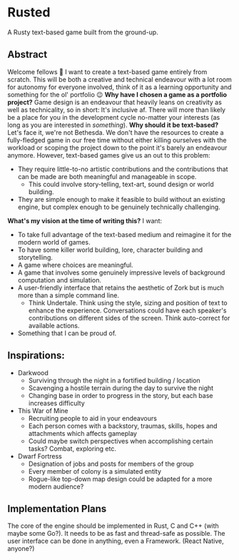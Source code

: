 # Rusted
A Rusty text-based game built from the ground-up.
## Abstract
Welcome fellows :eyes: 
I want to create a text-based game entirely from scratch. This will be both a creative and technical endeavour with a lot room for autonomy for everyone involved, think of it as a learning opportunity and something for the ol' portfolio :wink: 
**Why have I chosen a game as a portfolio project?**
Game design is an endeavour that heavily leans on creativity as well as technicality, so in short: It's inclusive af. There will more than likely be a place for you in the development cycle no-matter your interests (as long as you are interested in *something*). 
**Why should it be text-based?**
Let's face it, we're not Bethesda. We don't have the resources to create a fully-fledged game in our free time without either killing ourselves with the workload or scoping the project down to the point it's barely an endeavour anymore.
However, text-based games give us an out to this problem:
- They require little-to-no artistic contributions and the contributions that can be made are both meaningful and manageable in scope.
  - This could involve story-telling, text-art, sound design or world building.
- They are simple enough to make it feasible to build without an existing engine, but complex enough to be genuinely technically challenging. 

**What's my vision at the time of writing this?**
I want:
- To take full advantage of the text-based medium and reimagine it for the modern world of games.
- To have some killer world building, lore, character building and storytelling.
- A game where choices are meaningful.
- A game that involves some genuinely impressive levels of background computation and simulation. 
- A user-friendly interface that retains the aesthetic of Zork but is much more than a simple command line.
  - Think Undertale. Think using the style, sizing and position of text to enhance the experience. Conversations could have each speaker's contributions on different sides of the screen. Think auto-correct for available actions.
- Something that I can be proud of. 
## Inspirations:
- Darkwood
  - Surviving through the night in a fortified building / location
  - Scavenging a hostile terrain during the day to survive the night
  - Changing base in order to progress in the story, but each base increases difficulty
- This War of Mine
  - Recruiting people to aid in your endeavours
  - Each person comes with a backstory, traumas, skills, hopes and attachments which affects gameplay
  - Could maybe switch perspectives when accomplishing certain tasks? Combat, exploring etc.
- Dwarf Fortress
  - Designation of jobs and posts for members of the group
  - Every member of colony is a simulated entity
  - Rogue-like top-down map design could be adapted for a more modern audience? 
## Implementation Plans
The core of the engine should be implemented in Rust, C and C++ (with maybe some Go?). It needs to be as fast and thread-safe as possible.
The user interface can be done in anything, even a Framework. (React Native, anyone?) 
